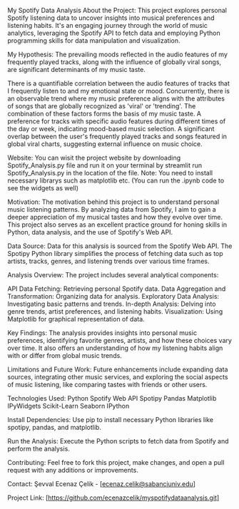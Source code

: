 My Spotify Data Analysis
About the Project:
This project explores personal Spotify listening data to uncover insights into musical preferences and listening habits. It's an engaging journey through the world of music analytics, leveraging the Spotify API to fetch data and employing Python programming skills for data manipulation and visualization.

My Hypothesis:
The prevailing moods reflected in the audio features of my frequently played tracks, along with the influence of globally viral songs, are significant determinants of my music taste.

There is a quantifiable correlation between the audio features of tracks that I frequently listen to and my emotional state or mood. Concurrently, there is an observable trend where my music preference aligns with the attributes of songs that are globally recognized as 'viral' or 'trending'. The combination of these factors forms the basis of my music taste.
A preference for tracks with specific audio features during different times of the day or week, indicating mood-based music selection.
A significant overlap between the user's frequently played tracks and songs featured in global viral charts, suggesting external influence on music choice.



Website:
You can wisit the project website by downloading Spotify_Analysis.py file and run it on your terminal by streamlit run Spotify_Analysis.py in the location of the file. Note: You need to install necessary librarys such as matplotlib etc. (You can run the .ipynb code to see the widgets as well)

Motivation:
The motivation behind this project is to understand personal music listening patterns. By analyzing data from Spotify, I aim to gain a deeper appreciation of my musical tastes and how they evolve over time. This project also serves as an excellent practice ground for honing skills in Python, data analysis, and the use of Spotify's Web API.

Data Source:
Data for this analysis is sourced from the Spotify Web API. The Spotipy Python library simplifies the process of fetching data such as top artists, tracks, genres, and listening trends over various time frames.

Analysis Overview:
The project includes several analytical components:

API Data Fetching: Retrieving personal Spotify data.
Data Aggregation and Transformation: Organizing data for analysis.
Exploratory Data Analysis: Investigating basic patterns and trends.
In-depth Analysis: Delving into genre trends, artist preferences, and listening habits.
Visualization: Using Matplotlib for graphical representation of data.

Key Findings:
The analysis provides insights into personal music preferences, identifying favorite genres, artists, and how these choices vary over time. It also offers an understanding of how my listening habits align with or differ from global music trends.

Limitations and Future Work:
Future enhancements include expanding data sources, integrating other music services, and exploring the social aspects of music listening, like comparing tastes with friends or other users.

Technologies Used:
Python
Spotify Web API
Spotipy
Pandas
Matplotlib
IPyWidgets
Scikit-Learn
Seaborn
IPython


Install Dependencies: Use pip to install necessary Python libraries like spotipy, pandas, and matplotlib.

Run the Analysis: Execute the Python scripts to fetch data from Spotify and perform the analysis.

Contributing:
Feel free to fork this project, make changes, and open a pull request with any additions or improvements.

Contact:
Şevval Ecenaz Çelik - [ecenaz.celik@sabanciuniv.edu]

Project Link: [https://github.com/ecenazcelik/myspotifydataanalysis.git]

